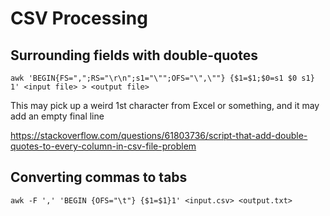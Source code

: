 # CSV Processing

## Surrounding fields with double-quotes
``awk 'BEGIN{FS=",";RS="\r\n";s1="\"";OFS="\",\""} {$1=$1;$0=s1 $0 s1} 1' <input file> > <output file>``

This may pick up a weird 1st character from Excel or something,
and it may add an empty final line

https://stackoverflow.com/questions/61803736/script-that-add-double-quotes-to-every-column-in-csv-file-problem

## Converting commas to tabs  
`awk -F ',' 'BEGIN {OFS="\t"} {$1=$1}1' <input.csv> <output.txt>`